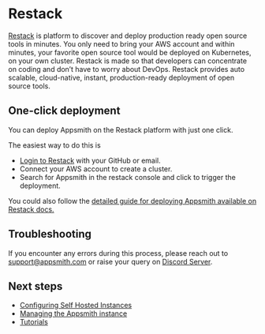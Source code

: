 # Restack

 [Restack](https://www.restack.io) is platform to discover and deploy production ready open source tools in minutes.
 You only need to bring your AWS account and within minutes, your favorite open source tool would be deployed on Kubernetes, on your own cluster.
 Restack is made so that developers can concentrate on coding and don’t have to worry about DevOps. 
 Restack provides auto scalable, cloud-native, instant, production-ready deployment of open source tools.

 ## One-click deployment

 You can deploy Appsmith on the Restack platform with just one click.

 The easiest way to do this is

 * [Login to Restack](https://restack.io/login) with your GitHub or email.
 * Connect your AWS account to create a cluster. 
 * Search for Appsmith in the restack console and click to trigger the deployment. 

 You could also follow the [detailed guide for deploying Appsmith available on Restack docs.](https://www.restack.io/docs/deploy-appsmith-on-restack#overview)  

## Troubleshooting

If you encounter any errors during this process, please reach out to [support@appsmith.com](mailto:support@appsmith.com) or raise your query on [Discord Server](https://discord.com/invite/rBTTVJp).

## Next steps

* [Configuring Self Hosted Instances](../instance-configuration/#configuring-docker-installations)
* [Managing the Appsmith instance](../instance-management/)
* [Tutorials](../../../learning-and-resources/tutorials/)
